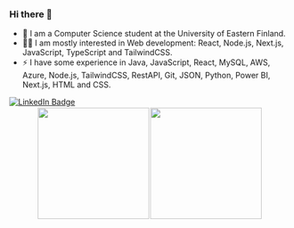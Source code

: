 ###     Hi there 👋

<!--
**Si1ex/Si1ex** is a ✨ _special_ ✨ repository because its `README.md` (this file) appears on your GitHub profile.

Here are some ideas to get you started:

- 🔭 I’m currently working on ...
- 🌱 I’m currently learning ...
- 👯 I’m looking to collaborate on ...
- 🤔 I’m looking for help with ...
- 💬 Ask me about ...
- 📫 How to reach me: ...
- 😄 Pronouns: ...
 Fun fact: ...
-->
- 📙 I am a Computer Science student at the University of Eastern Finland.
- 👨‍💻 I am mostly interested in Web development: React, Node.js, Next.js, JavaScript, TypeScript and TailwindCSS.
- ⚡ I have some experience in Java, JavaScript, React, MySQL, AWS, Azure, Node.js, TailwindCSS, RestAPI, Git, JSON, Python, Power BI, Next.js, HTML and CSS.

<div id="linkedin">
  <a href="https://www.linkedin.com/in/danielkurhinen/">
    <img src="https://img.shields.io/badge/LinkedIn-blue?style=flat&logo=linkedin&logoColor=white" alt="LinkedIn Badge"/>
  </a>
 </div>
 <div>
  <a href="https://github.com/antonkomarev/github-profile-views-counter">
    <img src="https://komarev.com/ghpvc/?username=Si1ex" alt=""/>
  </a>
 </div>
<p align="center" style="font-size: 10%;">
  <a href="https://github.com/anuraghazra/github-readme-stats"><img src="https://github-readme-stats.vercel.app/api?username=Si1ex&theme=darcula&show_icons=true" style="height: 200px;"/></a>
  &nbsp;&nbsp;&nbsp;&nbsp;&nbsp;
  <a href="https://github-readme-stats.vercel.app"><strong><img src="https://github-readme-stats.vercel.app/api/top-langs/?username=Si1ex&theme=darcula" style="height: 200px;"/></strong></a>
</p>
